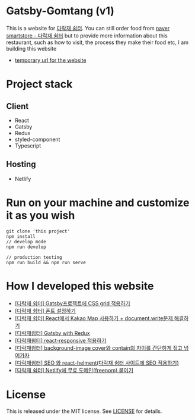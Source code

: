# Gatsby-Gomtang (v1)

This is a website for [다락재 쉼터](https://m.place.naver.com/restaurant/15565163/home). You can still order food from [naver smartstore - 다락재 쉼터](https://smartstore.naver.com/drj_gomtang?NaPm=ct%3Dkn3wyuku%7Cci%3Dcheckout%7Ctr%3Dds%7Ctrx%3D%7Chk%3Dc39594238b44d3d82c04b9fae3ad15f47a05d4c1) but to provide more information about this restaurant, such as how to visit, the process they make their food etc, I am building this website

- [temporary url for the website](https://compassionate-spence-df7e3f.netlify.app/)

# Project stack

## Client

- React
- Gatsby
- Redux
- styled-component
- Typescript

## Hosting

- Netlify

# Run on your machine and customize it as you wish

```
git clone 'this project'
npm install
// develop mode
npm run develop

// production testing
npm run build && npm run serve
```

# How I developed this website

- [[다락재 쉼터] Gatsby프로젝트에 CSS grid 적용하기](https://mytutorials.tistory.com/331)
- [[다락재 쉼터] 폰트 설정하기](https://mytutorials.tistory.com/332)
- [[다락재 쉼터] React에서 Kakao Map 사용하기 + document.write문제 해결하기](https://mytutorials.tistory.com/333)
- [[다락재쉼터] Gatsby with Redux](https://mytutorials.tistory.com/334)
- [[다락재쉼터] react-responsive 적용하기](https://mytutorials.tistory.com/335)
- [[다락재쉼터] background-image cover와 contain의 차이를 간단하게 짚고 넘어가자](https://mytutorials.tistory.com/336)
- [[다락재쉼터] SEO 와 react-helment(다락재 쉼터 사이트에 SEO 적용하기)](https://mytutorials.tistory.com/337)
- [[다락재 쉼터] Netlify에 무료 도메인(freenom) 붙이기](https://mytutorials.tistory.com/338)

<!--

<!-- - Gatsby responsive image: https://www.youtube.com/watch?v=XiG8gYJ7DiI&ab_channel=ADesignerWhoCodes -->

# License

This is released under the MIT license. See [LICENSE](LICENSE) for details.
